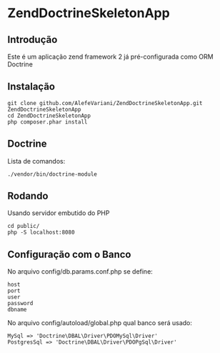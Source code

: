 ZendDoctrineSkeletonApp
=======================

Introdução
------------
Este é um aplicação zend framework 2 já pré-configurada como ORM Doctrine


Instalação
------------

    git clone github.com/AlefeVariani/ZendDoctrineSkeletonApp.git ZendDoctrineSkeletonApp
    cd ZendDoctrineSkeletonApp
    php composer.phar install
    

Doctrine
----------
Lista de comandos:

    ./vendor/bin/doctrine-module

Rodando
---------
Usando servidor embutido do PHP

    cd public/
    php -S localhost:8080

Configuração com o Banco
--------------------------
No arquivo config/db.params.conf.php se define:

    host
    port
    user
    password
    dbname

No arquivo config/autoload/global.php qual banco será usado:

    MySql => 'Doctrine\DBAL\Driver\PDOMySql\Driver'
    PostgresSql => 'Doctrine\DBAL\Driver\PDOPgSql\Driver'
